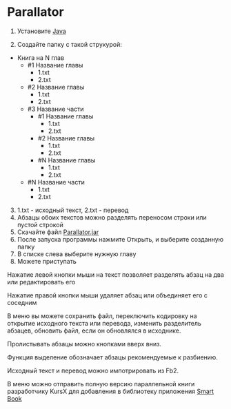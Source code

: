 # Parallator

1. Установите [Java](https://java.com/ru/download/)

2. Создайте папку с такой струкурой:

- Книга на N глав
    - #1 Название главы
        - 1.txt
        - 2.txt
    - #2 Название главы
        - 1.txt
        - 2.txt
    - #3 Название части
        - #1 Название главы
            - 1.txt
            - 2.txt
        - #2 Название главы
            - 1.txt
            - 2.txt
        - #N Название главы
            - 1.txt
            - 2.txt
    - #N Название части
        - 1.txt
        - 2.txt

3. 1.txt - исходный текст, 2.txt - перевод
4. Абзацы обоих текстов можно разделять переносом строки или пустой строкой
5. Скачайте файл [Parallator.jar](https://github.com/KursX/Parallator/raw/master/release/Parallator.jar)
6. После запуска программы нажмите Открыть, и выберите созданную папку
7. В списке слева выберите нужную главу
8. Можете приступать

Нажатие левой кнопки мыши на текст позволяет разделять абзац на два или редактировать его

Нажатие правой кнопки мыши удаляет абзац или объединяет его с соседним

В меню вы можете сохранить файл, переключить кодировку на открытие исходного текста или перевода, изменить разделитель абзацев, обновить файл, если он обновлялся в исходнике.

Пролистывать абзацы можно кнопками вверх вниз.

Функция выделение обозначает абзацы рекомендуемые к разбиению.

Исходный текст и перевод можно импотрировать из Fb2.

В меню можно отправить полную версию параллельной книги разработчику KursX для добавления в библиотеку приложения [Smart Book](https://play.google.com/store/apps/details?id=com.kursx.smartbook)
